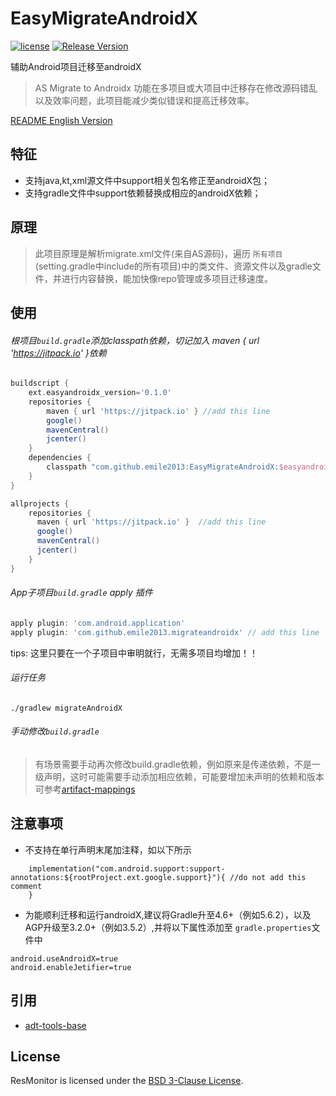 # EasyMigrateAndroidX
[![license](http://img.shields.io/badge/license-BSD3-brightgreen.svg?style=flat)](https://github.com/emile2013/EasyMigrateAndroidX/tree/master/LICENSE)
[![Release Version](https://jitpack.io/v/emile2013/ResMonitor.svg)](https://jitpack.io/#emile2013/ResMonitor)

辅助Android项目迁移至androidX

> AS Migrate to Androidx 功能在多项目或大项目中迁移存在修改源码错乱以及效率问题，此项目能减少类似错误和提高迁移效率。

[README English Version](README.md)
## 特征
- 支持java,kt,xml源文件中support相关包名修正至androidX包；
- 支持gradle文件中support依赖替换成相应的androidX依赖；

## 原理
>此项目原理是解析migrate.xml文件(来自AS源码)，遍历 `所有项目`(setting.gradle中include的所有项目)中的类文件、资源文件以及gradle文件，并进行内容替换，能加快像repo管理或多项目迁移速度。

## 使用

###### 根项目`build.gradle`添加classpath依赖，切记加入 maven { url 'https://jitpack.io' }依赖

```groovy
buildscript {
    ext.easyandroidx_version='0.1.0'
    repositories {
        maven { url 'https://jitpack.io' } //add this line
        google()
        mavenCentral()
        jcenter()
    }
    dependencies {
        classpath "com.github.emile2013:EasyMigrateAndroidX:$easyandroidx_version" //add this line
    }
}

allprojects {
    repositories {
      maven { url 'https://jitpack.io' }  //add this line
      google()
      mavenCentral()
      jcenter()
    }
}
```

###### App子项目`build.gradle` apply 插件

```groovy
apply plugin: 'com.android.application'
apply plugin: 'com.github.emile2013.migrateandroidx' // add this line
```
tips: 这里只要在一个子项目中审明就行，无需多项目均增加！！

###### 运行任务

```
./gradlew migrateAndroidX

```

###### 手动修改`build.gradle`

> 有场景需要手动再次修改build.gradle依赖，例如原来是传递依赖，不是一级声明，这时可能需要手动添加相应依赖，可能要增加未声明的依赖和版本可参考[artifact-mappings](https://developer.android.com/jetpack/androidx/migrate/artifact-mappings)

## 注意事项
 
- 不支持在单行声明末尾加注释，如以下所示
```aidl
    implementation("com.android.support:support-annotations:${rootProject.ext.google.support}"){ //do not add this comment
    }
```
- 为能顺利迁移和运行androidX,建议将Gradle升至4.6+（例如5.6.2），以及AGP升级至3.2.0+（例如3.5.2）,并将以下属性添加至 `gradle.properties`文件中
```
android.useAndroidX=true
android.enableJetifier=true
```


## 引用
- [adt-tools-base](http://git.jetbrains.org/?p=idea/adt-tools-base.git;a=tree)

## License

ResMonitor is licensed under the [BSD 3-Clause License](./LICENSE).
